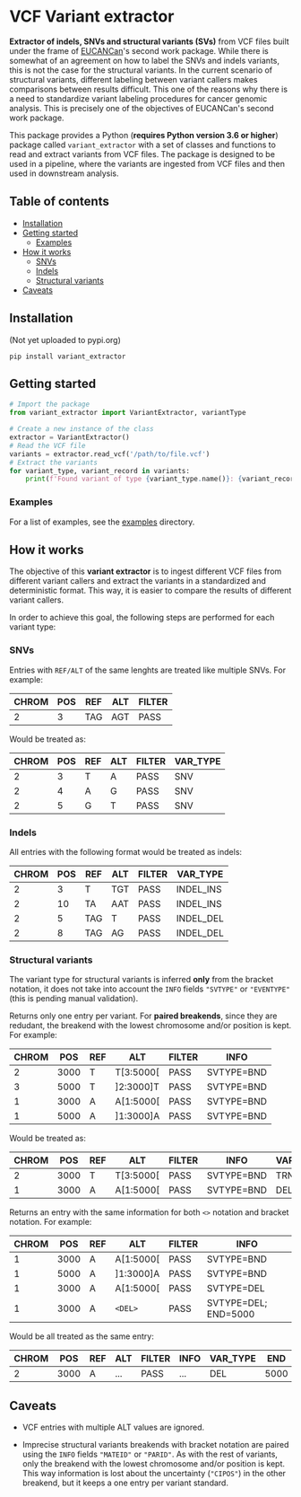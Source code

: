 # VCF Variant extractor <!-- omit in toc -->
**Extractor of indels, SNVs and structural variants (SVs)** from VCF files built under the frame of [EUCANCan](https://eucancan.com/)'s second work package. While there is somewhat of an agreement on how to label the SNVs and indels variants, this is not the case for the structural variants. In the current scenario of structural variants, different labeling between variant callers makes comparisons between results difficult. This one of the reasons why there is a need to standardize variant labeling procedures for cancer genomic analysis. This is precisely one of the objectives of EUCANCan's second work package.

This package provides a Python (**requires Python version 3.6 or higher**) package called `variant_extractor` with a set of classes and functions to read and extract variants from VCF files. The package is designed to be used in a pipeline, where the variants are ingested from VCF files and then used in downstream analysis.

## Table of contents <!-- omit in toc -->
- [Installation](#installation)
- [Getting started](#getting-started)
  - [Examples](#examples)
- [How it works](#how-it-works)
  - [SNVs](#snvs)
  - [Indels](#indels)
  - [Structural variants](#structural-variants)
- [Caveats](#caveats)

## Installation
(Not yet uploaded to pypi.org)
```
pip install variant_extractor
```

## Getting started
```python
# Import the package
from variant_extractor import VariantExtractor, variantType  

# Create a new instance of the class
extractor = VariantExtractor()
# Read the VCF file
variants = extractor.read_vcf('/path/to/file.vcf')
# Extract the variants
for variant_type, variant_record in variants:
    print(f'Found variant of type {variant_type.name()}: {variant_record.contig}:{variant_record.pos}')
```

### Examples
For a list of examples, see the [examples](./examples/) directory.


## How it works
The objective of this **variant extractor** is to ingest different VCF files from different variant callers and extract the variants in a standardized and deterministic format. This way, it is easier to compare the results of different variant callers.

In order to achieve this goal, the following steps are performed for each variant type:
### SNVs
Entries with `REF/ALT` of the same lenghts are treated like multiple SNVs. For example:

| CHROM | POS | REF | ALT | FILTER |
| ----- | --- | --- | --- | ------ |
| 2     | 3   | TAG | AGT | PASS   |

Would be treated as:

| CHROM | POS | REF | ALT | FILTER | VAR_TYPE |
| ----- | --- | --- | --- | ------ | -------- |
| 2     | 3   | T   | A   | PASS   | SNV      |
| 2     | 4   | A   | G   | PASS   | SNV      |
| 2     | 5   | G   | T   | PASS   | SNV      |

### Indels
All entries with the following format would be treated as indels:

| CHROM | POS | REF | ALT | FILTER | VAR_TYPE  |
| ----- | --- | --- | --- | ------ | --------- |
| 2     | 3   | T   | TGT | PASS   | INDEL_INS |
| 2     | 10  | TA  | AAT | PASS   | INDEL_INS |
| 2     | 5   | TAG | T   | PASS   | INDEL_DEL |
| 2     | 8   | TAG | AG  | PASS   | INDEL_DEL |

### Structural variants
The variant type for structural variants is inferred **only** from the bracket notation, it does not take into account the `INFO` fields `"SVTYPE"` or `"EVENTYPE"` (this is pending manual validation).

Returns only one entry per variant. For **paired breakends**, since they are redudant, the breakend with the lowest chromosome and/or position is kept. For example:

| CHROM | POS  | REF | ALT       | FILTER | INFO       |
| ----- | ---- | --- | --------- | ------ | ---------- |
| 2     | 3000 | T   | T[3:5000[ | PASS   | SVTYPE=BND |
| 3     | 5000 | T   | ]2:3000]T | PASS   | SVTYPE=BND |
| 1     | 3000 | A   | A[1:5000[ | PASS   | SVTYPE=BND |
| 1     | 5000 | A   | ]1:3000]A | PASS   | SVTYPE=BND |

Would be treated as:

| CHROM | POS  | REF | ALT       | FILTER | INFO       | VAR_TYPE |
| ----- | ---- | --- | --------- | ------ | ---------- | -------- |
| 2     | 3000 | T   | T[3:5000[ | PASS   | SVTYPE=BND | TRN      |
| 1     | 3000 | A   | A[1:5000[ | PASS   | SVTYPE=BND | DEL      |

Returns an entry with the same information for both `<>` notation and bracket notation. For example:

| CHROM | POS  | REF | ALT       | FILTER | INFO                 |
| ----- | ---- | --- | --------- | ------ | -------------------- |
| 1     | 3000 | A   | A[1:5000[ | PASS   | SVTYPE=BND           |
| 1     | 5000 | A   | ]1:3000]A | PASS   | SVTYPE=BND           |
| 1     | 3000 | A   | A[1:5000[ | PASS   | SVTYPE=DEL           |
| 1     | 3000 | A   | `<DEL>`   | PASS   | SVTYPE=DEL; END=5000 |

Would be all treated as the same entry:

| CHROM | POS  | REF | ALT | FILTER | INFO | VAR_TYPE | END  |
| ----- | ---- | --- | --- | ------ | ---- | -------- | ---- |
| 2     | 3000 | A   | ... | PASS   | ...  | DEL      | 5000 |


## Caveats

* VCF entries with multiple ALT values are ignored.

* Imprecise structural variants breakends with bracket notation are paired using the `INFO` fields `"MATEID"` or `"PARID"`. As with the rest of variants, only the breakend with the lowest chromosome and/or position is kept. This way information is lost about the uncertainty (`"CIPOS"`) in the other breakend, but it keeps a one entry per variant standard.
